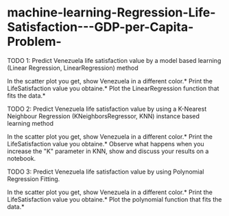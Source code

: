 # machine-learning-Regression-Life-Satisfaction---GDP-per-Capita-Problem-
TODO 1: Predict Venezuela life satisfaction value by a model based learning (Linear Regression, LinearRegression) method

In the scatter plot you get, show Venezuela in a different color.*
Print the LifeSatisfaction value you obtaine.*
Plot the LinearRegression function that fits the data.*
 

TODO 2: Predict Venezuela life satisfaction value by using a K-Nearest Neighbour Regression (KNeighborsRegressor, KNN) instance based learning method

In the scatter plot you get, show Venezuela in a different color.*
Print the LifeSatisfaction value you obtaine.*
Observe what happens when you increase the "K" parameter in KNN, show and discuss your results on a notebook.

 

TODO 3: Predict Venezuela life satisfaction value by using Polynomial Regression Fitting.

In the scatter plot you get, show Venezuela in a different color.*
Print the LifeSatisfaction value you obtaine.*
Plot the polynomial function that fits the data.*
